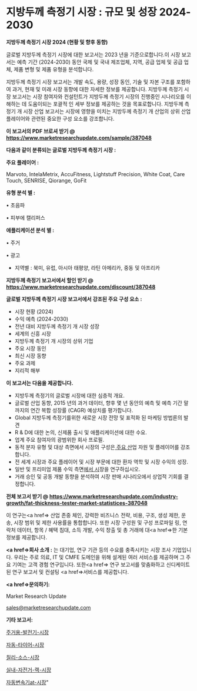# 지방두께 측정기 시장 : 규모 및 성장 2024-2030

<strong>지방두께 측정기 시장 2024 (현황 및 향후 동향)</strong>

글로벌 지방두께 측정기 시장에 대한 보고서는 2023 년을 기준으로합니다.이 시장 보고서는 예측 기간 (2024-2030) 동안 국제 및 국내 제조업체, 지역, 공급 업체 및 공급 업체, 제품 변형 및 제품 유형을 분석합니다.

지방두께 측정기 시장 보고서는 개발 속도, 용량, 성장 동인, 기술 및 자본 구조를 포함하여 과거, 현재 및 미래 시장 동향에 대한 자세한 정보를 제공합니다. 지방두께 측정기 시장 보고서는 시장 참여자와 컨설턴트가 지방두께 측정기 시장의 진행중인 시나리오를 이해하는 데 도움이되는 포괄적 인 세부 정보를 제공하는 것을 목표로합니다. 지방두께 측정기 개 시장 산업 보고서는 시장에 영향을 미치는 지방두께 측정기 개 산업의 상위 산업 플레이어와 관련된 중요한 구성 요소를 강조합니다.



<strong>이 보고서의 PDF 브로셔 받기 @ <a href=https://www.marketresearchupdate.com/sample/387048>https://www.marketresearchupdate.com/sample/387048</a></strong>



<strong>다음과 같이 분류되는 글로벌 지방두께 측정기 시장 :</strong>



<strong>주요 플레이어 :</strong>

Marvoto, IntelaMetrix, AccuFitness, Lightstuff Precision, White Coat, Care Touch, SENRISE, Qiorange, GoFit



<strong>유형 분석 별 :</strong>

• 초음파

• 피부에 캘리퍼스



<strong>애플리케이션 분석 별 :</strong>

• 주거

• 광고

<ul>
  <li>지역별 : 북미, 유럽, 아시아 태평양, 라틴 아메리카, 중동 및 아프리카</li>
</ul>


<strong>지방두께 측정기 보고서에서 할인 받기 @ <a href=https://www.marketresearchupdate.com/discount/387048>https://www.marketresearchupdate.com/discount/387048</a></strong>



<strong>글로벌 지방두께 측정기 시장 보고서에서 강조된 주요 구성 요소 :</strong>
<ul>
  <li>시장 현황 (2024)</li>
  <li>수익 예측 (2024-2030)</li>
  <li>전년 대비 지방두께 측정기 개 시장 성장</li>
  <li>세계의 신흥 시장</li>
  <li>지방두께 측정기 개 시장의 상위 기업</li>
  <li>주요 시장 동인</li>
  <li>최신 시장 동향</li>
  <li>주요 과제</li>
  <li>지리적 해부</li>
</ul>


<strong>이 보고서는 다음을 제공합니다.</strong>
<ul>
  <li>지방두께 측정기의 글로벌 시장에 대한 심층적 개요.</li>
  <li>글로벌 산업 동향, 2015 년의 과거 데이터, 향후 몇 년 동안의 예측 및 예측 기간 말까지의 연간 복합 성장률 (CAGR) 예상치를 평가합니다.</li>
  <li>Global 지방두께 측정기를위한 새로운 시장 전망 및 표적화 된 마케팅 방법론의 발견</li>
  <li>R &amp; D에 대한 논의, 신제품 출시 및 애플리케이션에 대한 수요.</li>
  <li>업계 주요 참여자의 광범위한 회사 프로필.</li>
  <li>동적 분자 유형 및 대상 측면에서 시장의 구성은<a href=> 주요 산</a>업 자원 및 플레이어를 강조합니다.</li>
  <li>전 세계 시장과 주요 플레이어 및 시장 부문에 대한 환자 역학 및 시장 수익의 성장.</li>
  <li>일반 및 프리미엄 제품 수익 측면<a href=>에서 시</a>장을 연구하십시오.</li>
  <li>거래 승인 및 공동 개발 동향을 분석하여 시장 판매 시나리오에서 상업적 기회를 결정합니다.</li>
</ul>



<strong>전체 보고서 받기 @ <a href=https://www.marketresearchupdate.com/industry-growth/fat-thickness-tester-market-statistices-387048>https://www.marketresearchupdate.com/industry-growth/fat-thickness-tester-market-statistices-387048</a></strong>

이 연구는<a href=> 산업 존중</a> 체인, 강력한 비즈니스 전략, 비용, 구조, 생성 제한, 운송, 시장 범위 및 제한 사용률을 통합합니다. 또한 시장 구성원 및 구성 프로파일 링, 연락처 데이터, 항목 / 혜택 침대, 소득 개발, 수익 창출 및 총 거래에 대<a href=>한 기본 </a>정보를 제공합니다.



<strong><a href=>회사 소</a>개 :</strong>
는 대기업, 연구 기관 등의 수요를 충족시키는 시장 조사 기업입니다. 우리는 주로 의료, IT 및 CMFE 도메인을 위해 설계된 여러 서비스를 제공하며 그 주요 기여는 고객 경험 연구입니다. 또한<a href=> 연구 보</a>고서를 맞춤화하고 신디케이트 된 연구 보고서 및 컨설팅 <a href=>서비스</a>를 제공합니다.



<strong><a href=>문의하기:</a></strong>

Market Research Update

sales@marketresearchupdate.com



<strong>기타 보고서:</strong>

<a href=https://www.linkedin.com/pulse/주거용-발전기-시장-동향-및-성장-전망-survey-spotlight-pro-24-analysis/>주거용-발전기-시장</a>

<a href=https://www.linkedin.com/pulse/자동-타이어-시장-현재-및-미래-성장-2029-trendsetters-talk-360-analysis-q2dbf/>자동-타이어-시장</a>

<a href=https://www.linkedin.com/pulse/칠리-소스-시장-규모-및-성장-2023-consumer-connection-chronicles-24--wue4f/>칠리-소스-시장</a>

<a href=https://www.linkedin.com/pulse/실내-자전거-랙-시장-현재-및-미래-성장-2030-analytics-alchemy-360-analysis-vh7of/>실내-자전거-랙-시장</a>

<a href=https://www.linkedin.com/pulse/자동변속기at-시장-진입-전략-및-위험-평가2030년-market-matrix-musings-analysis-3umpf/>자동변속기at-시장</a>"
